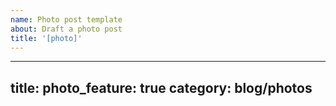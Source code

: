 ```yaml
---
name: Photo post template
about: Draft a photo post
title: '[photo]'
---
```


---
title:
photo_feature: true
category: blog/photos
---
